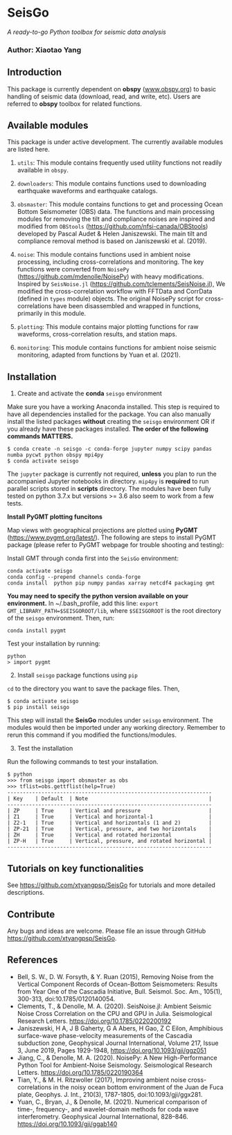 # SeisGo
*A ready-to-go Python toolbox for seismic data analysis*

### Author: Xiaotao Yang

## Introduction
This package is currently dependent on **obspy** (www.obspy.org) to basic handling of seismic data (download, read, and write, etc). Users are referred to **obspy** toolbox for related functions.

## Available modules
This package is under active development. The currently available modules are listed here.
1.  `utils`: This module contains frequently used utility functions not readily available in `obspy`.

2. `downloaders`: This module contains functions used to downloading earthquake waveforms and earthquake catalogs.

3. `obsmaster`: This module contains functions to get and processing Ocean Bottom Seismometer (OBS) data. The functions and main processing modules for removing the tilt and compliance noises are inspired and modified from `OBStools` (https://github.com/nfsi-canada/OBStools) developed by Pascal Audet & Helen Janiszewski. The main tilt and compliance removal method is based on Janiszewski et al. (2019).

4. `noise`: This module contains functions used in ambient noise processing, including cross-correlations and monitoring. The key functions were converted from `NoisePy` (https://github.com/mdenolle/NoisePy) with heavy modifications. Inspired by `SeisNoise.jl` (https://github.com/tclements/SeisNoise.jl), We modified the cross-correlation workflow with FFTData and CorrData (defined in `types` module) objects. The original NoisePy script for cross-correlations have been disassembled and wrapped in functions, primarily in this module.

5. `plotting`: This module contains major plotting functions for raw waveforms, cross-correlation results, and station maps.

6. `monitoring`: This module contains functions for ambient noise seismic monitoring, adapted from functions by Yuan et al. (2021).

## Installation
1. Create and activate the **conda** `seisgo` environment

Make sure you have a working Anaconda installed. This step is required to have all dependencies installed for the package. You can also manually install the listed packages **without** creating the `seisgo` environment OR if you already have these packages installed. **The order of the following commands MATTERS.**

```
$ conda create -n seisgo -c conda-forge jupyter numpy scipy pandas numba pycwt python obspy mpi4py
$ conda activate seisgo
```

The `jupyter` package is currently not required, **unless** you plan to run the accompanied Jupyter notebooks in **<notebooks>** directory. `mip4py` is **required** to run parallel scripts stored in **scripts** directory. The modules have been fully tested on python 3.7.x but versions >= 3.6 also seem to work from a few tests.

**Install PyGMT plotting funcitons**

Map views with geographical projections are plotted using **PyGMT** (https://www.pygmt.org/latest/). The following are steps to install PyGMT package (please refer to PyGMT webpage for trouble shooting and testing):

Install GMT through conda first into the `SeisGo` environment:

```
conda activate seisgo
conda config --prepend channels conda-forge
conda install  python pip numpy pandas xarray netcdf4 packaging gmt
```

**You may need to specify the python version available on your environment.** In ~/.bash_profile, add this line: `export GMT_LIBRARY_PATH=$SEISGOROOT/lib`, where `$SEISGOROOT` is the root directory of the `seisgo` environment. Then, run:

```
conda install pygmt
```

Test your installation by running:
```
python
> import pygmt
```

2. Install `seisgo` package functions using `pip`

`cd` to the directory you want to save the package files. Then,
```
$ conda activate seisgo
$ pip install seisgo
```

This step will install the **SeisGo** modules under `seisgo` environment. The modules would then be imported under any working directory. Remember to rerun this command if you modified the functions/modules.

3. Test the installation

Run the following commands to test your installation.

```
$ python
>>> from seisgo import obsmaster as obs
>>> tflist=obs.gettflist(help=True)
------------------------------------------------------------------
| Key    | Default  | Note                                       |
------------------------------------------------------------------
| ZP     | True     | Vertical and pressure                      |
| Z1     | True     | Vertical and horizontal-1                  |
| Z2-1   | True     | Vertical and horizontals (1 and 2)         |
| ZP-21  | True     | Vertical, pressure, and two horizontals    |
| ZH     | True     | Vertical and rotated horizontal            |
| ZP-H   | True     | Vertical, pressure, and rotated horizontal |
------------------------------------------------------------------
```


## Tutorials on key functionalities
See https://github.com/xtyangpsp/SeisGo for tutorials and more detailed descriptions.


## Contribute
Any bugs and ideas are welcome. Please file an issue through GitHub https://github.com/xtyangpsp/SeisGo.


## References
* Bell, S. W., D. W. Forsyth, & Y. Ruan (2015), Removing Noise from the Vertical Component Records of Ocean-Bottom Seismometers: Results from Year One of the Cascadia Initiative, Bull. Seismol. Soc. Am., 105(1), 300-313, doi:10.1785/0120140054.
* Clements, T., & Denolle, M. A. (2020). SeisNoise.jl: Ambient Seismic Noise Cross Correlation on the CPU and GPU in Julia. Seismological Research Letters. https://doi.org/10.1785/0220200192
* Janiszewski, H A, J B Gaherty, G A Abers, H Gao, Z C Eilon, Amphibious surface-wave phase-velocity measurements of the Cascadia subduction zone, Geophysical Journal International, Volume 217, Issue 3, June 2019, Pages 1929-1948, https://doi.org/10.1093/gji/ggz051
* Jiang, C., & Denolle, M. A. (2020). NoisePy: A New High-Performance Python Tool for Ambient-Noise Seismology. Seismological Research Letters. https://doi.org/10.1785/0220190364
* Tian, Y., & M. H. Ritzwoller (2017), Improving ambient noise cross-correlations in the noisy ocean bottom environment of the Juan de Fuca plate, Geophys. J. Int., 210(3), 1787-1805, doi:10.1093/gji/ggx281.
* Yuan, C., Bryan, J., & Denolle, M. (2021). Numerical comparison of time-, frequency-, and wavelet-domain methods for coda wave interferometry. Geophysical Journal International, 828–846. https://doi.org/10.1093/gji/ggab140
